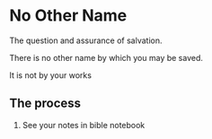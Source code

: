 # No Other Name

The question and assurance of salvation.

There is no other name by which you may be saved.

It is not by your works

## The process

1. See your notes in bible notebook

